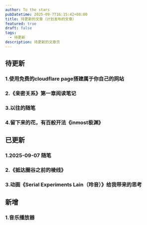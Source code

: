 ```yaml
---
author: To the stars
pubDatetime: 2025-09-7T16:15:42+08:00
title: 待更新的文章（计划发布的文章）
featured: true
draft: false
tags:
  - 待更新
description: 待更新的文章页
---
```


## 待更新

### 1.使用免费的cloudflare page搭建属于你自己的网站
### 2.《亲密关系》第一章阅读笔记
### 3.以往的随笔
### 4.留下来的花，有百般开法《inmost极渊》  

## 已更新

### 1.2025-09-07 随笔
### 2.《抵达圈谷之前的棱线》
### 3.动画《Serial Experiments Lain（玲音）》给我带来的思考  

## 新增
### 1.音乐播放器